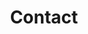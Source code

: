 ---
layout: form
title: Contact
permalink: /contact/
cover:
    background:
        image: 'PageCover.png'
        color: '#eee'
    color: '#fff'
---